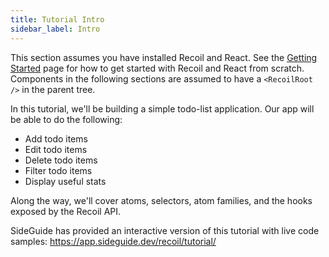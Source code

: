```yaml
---
title: Tutorial Intro
sidebar_label: Intro
---
```


This section assumes you have installed Recoil and React. See the [Getting Started](/docs/introduction/getting-started) page for how to get started with Recoil and React from scratch. Components in the following sections are assumed to have a `<RecoilRoot />` in the parent tree.

In this tutorial, we'll be building a simple todo-list application. Our app will be able to do the following:

- Add todo items
- Edit todo items
- Delete todo items
- Filter todo items
- Display useful stats

Along the way, we'll cover atoms, selectors, atom families, and the hooks exposed by the Recoil API.

SideGuide has provided an interactive version of this tutorial with live code samples: https://app.sideguide.dev/recoil/tutorial/

